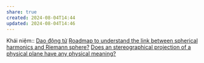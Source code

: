 ```yaml
---
share: true
created: 2024-08-04T14:44
updated: 2024-08-04T14:46
---
```

Khái niệm:: [Dao động tử](../%CE%9E%20Kh%C3%A1i%20ni%E1%BB%87m/V%E1%BA%ADt%20l%C3%BD/Dao%20%C4%91%E1%BB%99ng%20t%E1%BB%AD.md)
[Roadmap to understand the link between spherical harmonics and Riemann sphere?](https://math.stackexchange.com/q/2446482/157643)
[Does an stereographical projection of a physical plane have any physical meaning?](https://physics.stackexchange.com/q/359962/41634)